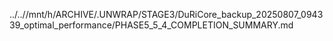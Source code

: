 ../..//mnt/h/ARCHIVE/.UNWRAP/STAGE3/DuRiCore_backup_20250807_094339_optimal_performance/PHASE5_5_4_COMPLETION_SUMMARY.md